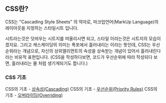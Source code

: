 ## CSS란?

CSS는 "Cascading Style Sheets" 의 약자로, 마크업언어(MarkUp Language)의 레이아웃을 지정하는 스타일시트 입니다.

시트라는것은 덧씌우는 시트지를 떠올리시면 되고, 스타일 이라는것은 시트지의 모습이겠지요.
그리고 캐스케이딩의 의미는 폭포에서 흘러내리는 이라는 뜻인데, CSS는 우선순위라는 개념으로, 자신의 상위엘리먼트의 속성을 상속받는 개념이 있어서
흘러내린다 라는 비유적 표현입니다. (CSS을 작성하다보면, 코드가 우선순위에 따라 작성되다 보면, 흘러내리는 물 처럼 생기게되기도 합니다.)

### CSS 기초
CSS의 기초 - [상속성(Cascading)](./step1/01_Cascading.md)
CSS의 기초 - [우선순위(Priority Rules)](./step1/02_Priority.md)
CSS의 기초 - [오버라이딩(Overriding)](./step1/03_Overriding.md)